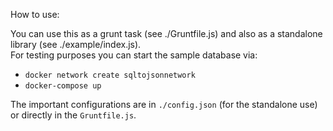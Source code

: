 How to use:

You can use this as a grunt task (see ./Gruntfile.js) and also as a standalone
library (see ./example/index.js).  
For testing purposes you can start the sample database via:
- `docker network create sqltojsonnetwork`
- `docker-compose up`

The important configurations are in `./config.json` (for the standalone use) or directly in the `Gruntfile.js`.
